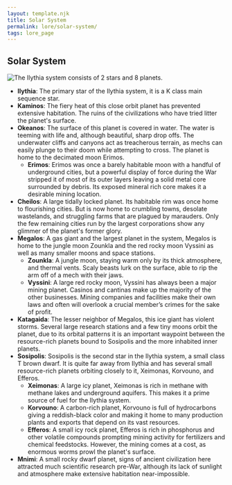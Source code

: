 ```yaml
---
layout: template.njk
title: Solar System
permalink: lore/solar-system/
tags: lore_page
---
```

## Solar System

<img src="{{ site.url }}/images/solar-system.svg" alt="The Ilythia system consists of 2 stars and 8 planets.">

- **Ilythia**: The primary star of the Ilythia system, it is a K class main sequence star.
- **Kaminos**: The fiery heat of this close orbit planet has prevented extensive habitation. The ruins of the civilizations who have tried litter the planet's surface.
- **Okeanos**: The surface of this planet is covered in water. The water is teeming with life and, although beautiful, sharp drop offs. The underwater cliffs and canyons act as treacherous terrain, as mechs can easily plunge to their doom while attempting to cross. The planet is home to the decimated moon Erimos.
    - **Erimos**: Erimos was once a barely habitable moon with a handful of underground cities, but a powerful display of force during the War stripped it of most of its outer layers leaving a solid metal core surrounded by debris. Its exposed mineral rich core makes it a desirable mining location.
- **Cheilos**: A large tidally locked planet. Its habitable rim was once home to flourishing cities. But is now home to crumbling towns, desolate wastelands, and struggling farms that are plagued by marauders. Only the few remaining cities run by the largest corporations show any glimmer of the planet's former glory.
- **Megalos**: A gas giant and the largest planet in the system, Megalos is home to the jungle moon Zounkla and the red rocky moon Vyssini as well as many smaller moons and space stations.
    - **Zounkla**: A jungle moon, staying warm only by its thick atmosphere, and thermal vents. Scaly beasts lurk on the surface, able to rip the arm off of a mech with their jaws.
    - **Vyssini**: A large red rocky moon, Vyssini has always been a major mining planet. Casinos and cantinas make up the majority of the other businesses. Mining companies and facilities make their own laws and often will overlook a crucial member’s crimes for the sake of profit.
- **Katagaida**: The lesser neighbor of Megalos, this ice giant has violent storms. Several large research stations and a few tiny moons orbit the planet, due to its orbital patterns it is an important waypoint between the resource-rich planets bound to Sosipolis and the more inhabited inner planets.
- **Sosipolis**: Sosipolis is the second star in the Ilythia system, a small class T brown dwarf. It is quite far away from Ilythia and has several small resource-rich planets orbiting closely to it, Xeimonas, Korvouno, and Efferos.
    - **Xeimonas**: A large icy planet, Xeimonas is rich in methane with methane lakes and underground aquifers. This makes it a prime source of fuel for the Ilythia system.
    - **Korvouno**: A carbon-rich planet, Korvouno is full of hydrocarbons giving a reddish-black color and making it home to many production plants and exports that depend on its vast resources.
    - **Efferos**: A small icy rock planet, Efferos is rich in phosphorus and other volatile compounds prompting mining activity for fertilizers and chemical feedstocks. However, the mining comes at a cost, as enormous worms prowl the planet's surface.
- **Mnimi**: A small rocky dwarf planet, signs of ancient civilization here attracted much scientific research pre-War, although its lack of sunlight and atmosphere make extensive habitation near-impossible.